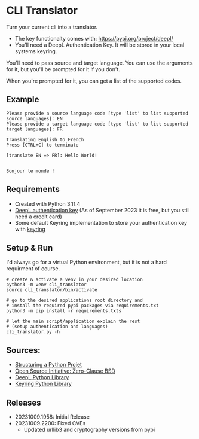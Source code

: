 # CLI Translator

Turn your current cli into a translator.

- The key functionalty comes with: https://pypi.org/project/deepl/
- You'll need a DeepL Authentication Key. It will be stored in your local systems keyring.

You'll need to pass source and target language. You can use the arguments for it,
but you'll be prompted for it if you don't.

When you're prompted for it, you can get a list of the supported codes.

## Example

~~~
Please provide a source language code [type 'list' to list supported source languages]: EN
Please provide a target language code [type 'list' to list supported target languages]: FR

Translating English to French
Press [CTRL+C] to terminate

[translate EN => FR]: Hello World!


Bonjour le monde !
~~~

## Requirements

- Created with Python 3.11.4
- [DeepL authentication key](https://www.deepl.com) (As of September 2023 it is free, but you still need a credit card)
- Some default Keyring implementation to store your authentication key with [keyring](https://pypi.org/project/keyring/)

## Setup & Run

I'd always go for a virtual Python environment, but it is not a hard requirment of course.

~~~
# create & activate a venv in your desired location
python3 -m venv cli_translator
source cli_translator/bin/activate

# go to the desired applications root directory and
# install the required pypi packages via requirements.txt
python3 -m pip install -r requirements.txts

# let the main script/application explain the rest
# (setup authentication and languages)
cli_translator.py -h
~~~

## Sources:

- [Structuring a Python Projet](https://realpython.com/python-application-layouts/)
- [Open Source Initiative: Zero-Clause BSD](https://opensource.org/license/0bsd/)
- [DeepL Python Library](https://pypi.org/project/deepl/)
- [Keyring Python Library](https://pypi.org/project/keyring/)

## Releases

- 20231009.1958: Initial Release
- 20231009.2200: Fixed CVEs
  - Updated urllib3 and cryptography versions from pypi
